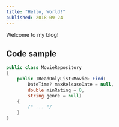 ```yaml
---
title: "Hello, World!"
published: 2018-09-24
---
```


Welcome to my blog!

## Code sample

```c#
public class MovieRepository
{
    public IReadOnlyList<Movie> Find(
        DateTime? maxReleaseDate = null, 
        double minRating = 0, 
        string genre = null)
    {
        /* ... */
    }
}
```